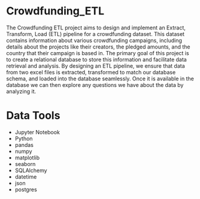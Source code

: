 # Crowdfunding_ETL
The Crowdfunding ETL project aims to design and implement an Extract, Transform, Load (ETL) pipeline for a crowdfunding dataset. This dataset contains information about various crowdfunding campaigns, including details about the projects like their creators, the pledged amounts, and the country that their campaign is based in. The primary goal of this project is to create a relational database to store this information and facilitate data retrieval and analysis. By designing an ETL pipeline, we ensure that data from two excel files is extracted, transformed to match our database schema, and loaded into the database seamlessly. Once it is available in the database we can then explore any questions we have about the data by analyzing it. 

# Data Tools
* Jupyter Notebook
* Python
* pandas
* numpy
* matplotlib
* seaborn
* SQLAlchemy
* datetime
* json
* postgres

